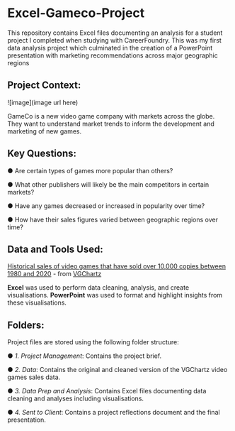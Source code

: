 # Excel-Gameco-Project
This repository contains Excel files documenting an analysis for a student project I completed when studying with CareerFoundry. This was my first data analysis project which culminated in the creation of a PowerPoint presentation with marketing recommendations across major geographic regions

## Project Context:

![image](image url here)

GameCo is a new video game company with markets across the globe. They want to understand market trends to inform the development and marketing of new games.

## Key Questions:

● Are certain types of games more popular than others?

● What other publishers will likely be the main competitors in certain markets?

● Have any games decreased or increased in popularity over time?

● How have their sales figures varied between geographic regions over time?

## Data and Tools Used:

[Historical sales of video games that have sold over 10,000 copies between 1980 and 2020](https://images.careerfoundry.com/public/courses/intro-to-data/E1/vgsales.xlsx) - from [VGChartz](https://www.vgchartz.com/)

**Excel** was used to perform data cleaning, analysis, and create visualisations. **PowerPoint** was used to format and highlight insights from these visualisations.

## Folders:

Project files are stored using the following folder structure:

● *1. Project Management*: Contains the project brief.

● *2. Data*: Contains the original and cleaned version of the VGChartz video games sales data.

● *3. Data Prep and Analysis*: Contains Excel files documenting data cleaning and analyses including visualisations.

● *4. Sent to Client*: Contains a project reflections document and the final presentation.
